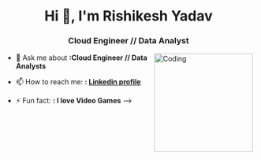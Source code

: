 


<h1 align="center">Hi 👋, I'm Rishikesh Yadav</h1>
<h3 align="center">Cloud Engineer // Data Analyst</h3>
<img align="right" alt="Coding" width="200" src="![image](https://github.com/rishikeshxyadav/rishikeshxyadav/assets/100788906/3d63d3f7-c8fb-4384-b4a7-962dd60caf36)
">



- 💬 Ask me about **:Cloud Engineer // Data Analysts**
- 📫 How to reach me: **: [Linkedin profile](https://www.linkedin.com/in/rishikeshhhh-yadav/)**

- ⚡ Fun fact: **: I love Video Games**
-->
